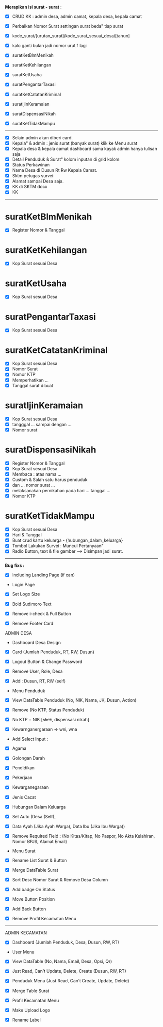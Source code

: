 **Merapikan isi surat - surat :**
- [x] CRUD KK : admin desa, admin camat, kepala desa, kepala camat
- [x] Perbaikan Nomor Surat settingan surat beda" tiap surat

- [x] kode_surat/[urutan_surat]/kode_surat_sesuai_desa/[tahun]
- [x] kalo ganti bulan jadi nomor urut 1 lagi

- [x] suratKetBlmMenikah 
- [x] suratKetKehilangan
- [x] suratKetUsaha
- [x] suratPengantarTaxasi
- [x] suratKetCatatanKriminal
- [x] suratIjinKeramaian
- [x] suratDispensasiNikah
- [x] suratKetTidakMampu

--- 
- [x] Selain admin akan diberi card.
- [x] Kepala" & admin : jenis surat (banyak surat) klik ke Menu surat
- [x] Kepala desa & kepala camat dashboard sama kayak admin hanya tulisan saja
- [x] Detail Penduduk & Surat" kolom inputan di grid kolom
- [x] Status Perkawinan
- [x] Nama Desa di Dusun Rt Rw Kepala Camat.
- [x] Sktm petugas survei
- [x] Alamat sampai Desa saja.
- [x] KK di SKTM docx
- [x] KK

---
# suratKetBlmMenikah
- [x] Register Nomor & Tanggal

# suratKetKehilangan
- [x] Kop Surat sesuai Desa

# suratKetUsaha
- [x] Kop Surat sesuai Desa

# suratPengantarTaxasi
- [x] Kop Surat sesuai Desa

# suratKetCatatanKriminal
- [x] Kop Surat sesuai Desa
- [x] Nomor Surat
- [x] Nomor KTP
- [x] Memperhatikan ...
- [x] Tanggal surat dibuat

# suratIjinKeramaian
- [x] Kop Surat sesuai Desa
- [x] tangggal ... sampai dengan ...
- [x] Nomor surat

# suratDispensasiNikah
- [x] Register Nomor & Tanggal
- [x] Kop Surat sesuai Desa
- [x] Membaca : atas nama ... 
- [x] Custom & Salah satu harus penduduk
- [x] dan ... nomor surat ...
- [x] melaksanakan pernikahan pada hari ... tanggal ...
- [x] Nomor KTP

# suratKetTidakMampu
- [x] Kop Surat sesuai Desa
- [x] Hari & Tanggal
- [x] Buat crud kartu keluarga - {hubungan_dalam_keluarga}
- [x] Tombol Lakukan Survei : Muncul Pertanyaan" 
- [x] Radio Button, text & file gambar
--> Disimpan jadi surat.
---
**Bug fixs :**

- [x] Including Landing Page (if can)

- Login Page

- [x] Set Logo Size

- [x] Bold Sudimoro Text

- [x] Remove i-check & Full Button

- [x] Remove Footer Card

ADMIN DESA

- Dashboard Desa Design

- [x] Card (Jumlah Penduduk, RT, RW, Dusun)

- [x] Logout Button & Change Password

- [x] Remove User, Role, Desa

- [x] Add : Dusun, RT, RW (self)

- Menu Penduduk

- [x] View DataTable Penduduk (No, NIK, Nama, JK, Dusun, Action)

- [x] Remove (No KTP, Status Penduduk) 
- [x] No KTP = NIK [~~skck~~, dispensasi nikah]
- [x] Kewarnganergaraan => wni, wna

- Add Select Input :
- [x] Agama
- [x] Golongan Darah
- [x] Pendidikan
- [x] Pekerjaan
- [x] Kewarganegaraan
- [x] Jenis Cacat
- [x] Hubungan Dalam Keluarga

- [x] Set Auto (Desa (Self), 
- [x] Data Ayah (Jika Ayah Warga), Data Ibu (Jika Ibu Warga))

- [x] Remove Required Field :
(No Kitas/Kitap, No Paspor, No Akta Kelahiran, Nomor BPJS, Alamat Email)

- Menu Surat

- [x] Rename List Surat & Button

- [x] Merge DataTable Surat

- [x] Sort Desc Nomor Surat & Remove Desa Column

- [x] Add badge On Status

- [x] Move Button Position

- [x] Add Back Button

- [x] Remove Profil Kecamatan Menu

---

ADMIN KECAMATAN

- [x] Dashboard (Jumlah Penduduk, Desa, Dusun, RW, RT)

- User Menu

- [x] View DataTable (No, Nama, Email, Desa, Opsi, Qr)

- [x] Just Read, Can't Update, Delete, Create (Dusun, RW, RT)

- [x] Penduduk Menu (Just Read, Can't Create, Update, Delete)

- [x] Merge Table Surat

- [x] Profil Kecamatan Menu

- [x] Make Upload Logo

- [x] Rename Label
